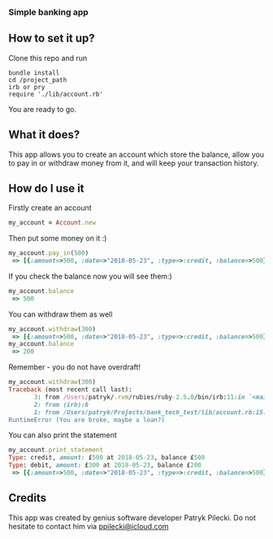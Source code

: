### Simple banking app

## How to set it up?
Clone this repo and run
```
bundle install
cd /project_path
irb or pry
require './lib/account.rb'
```
You are ready to go.

## What it does?
This app allows you to create an account which store the balance, allow you to pay in or withdraw money from it, and will keep your transaction history.

## How do I use it
Firstly create an account
```ruby
my_account = Account.new
```
Then put some money on it :)
```ruby
my_account.pay_in(500)
 => [{:amount=>500, :date=>"2018-05-23", :type=>:credit, :balance=>500}]
```
If you check the balance now you will see them:)
```ruby
my_account.balance
 => 500
```
You can withdraw them as well
```ruby
my_account.withdraw(300)
 => [{:amount=>500, :date=>"2018-05-23", :type=>:credit, :balance=>500}, {:amount=>300, :date=>"2018-05-23", :type=>:debit, :balance=>200}]
my_account.balance
 => 200
 ```
 Remember - you do not have overdraft!
 ```ruby
 my_account.withdraw(300)
 Traceback (most recent call last):
        3: from /Users/patryk/.rvm/rubies/ruby-2.5.0/bin/irb:11:in `<main>'
        2: from (irb):6
        1: from /Users/patryk/Projects/bank_tech_test/lib/account.rb:15:in `withdraw'
RuntimeError (You are broke, maybe a loan?)
```
You can also print the statement
```ruby
my_account.print_statement
Type: credit, amount: £500 at 2018-05-23, balance £500
Type: debit, amount: £300 at 2018-05-23, balance £200
 => [{:amount=>500, :date=>"2018-05-23", :type=>:credit, :balance=>500}, {:amount=>300, :date=>"2018-05-23", :type=>:debit, :balance=>200}]
 ```

 ## Credits
 This app was created by genius software developer Patryk Pilecki. Do not hesitate to contact him via ppilecki@icloud.com
